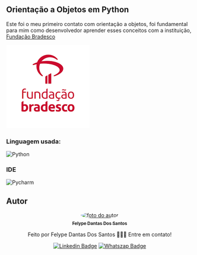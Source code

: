## Orientação a Objetos em Python

<p>Este foi o meu primeiro contato com orientação a objetos, foi fundamental para mim como desenvolvedor aprender esses conceitos com a instituição, <a href="https://www.ev.org.br/">Fundação Bradesco</a></p>
<img src="./POO_Python/download.png" alt="Imagem de Fundação Bradesco">

### Linguagem usada:

![Python](https://img.shields.io/badge/Python-3776AB?style=for-the-badge&logo=python&logoColor=white)

### IDE

![Pycharm](https://img.shields.io/badge/PyCharm-000000.svg?&style=for-the-badge&logo=PyCharm&logoColor=white)

## Autor
<div align="center">
<a href="https://www.linkedin.com/in/felype-dantas-dos-santos-94497b193?utm_source=share&utm_campaign=share_via&utm_content=profile&utm_medium=android_app">
<img style="border-radius: 50%;" src="https://github.com/FelypeDantas.png" width="100px;" alt="foto do autor"/>
 <br/>
 <sub><b>Felype Dantas Dos Santos</b></sub></a> <a href="https://www.linkedin.com/in/felype-dantas-dos-santos-94497b193?utm_source=share&utm_campaign=share_via&utm_content=profile&utm_medium=android_app" title="Linkedin"> </a>


Feito por Felype Dantas Dos Santos 👨🏻‍💻 Entre em contato!

[![Linkedin Badge](https://img.shields.io/badge/Felype-0A66C2.svg?style=for-the-badge&logo=LinkedIn&logoColor=white)](https://www.linkedin.com/in/felype-dantas-dos-santos-94497b193?utm_source=share&utm_campaign=share_via&utm_content=profile&utm_medium=android_app)
[![Whatszap Badge](https://img.shields.io/badge/Felype-25D366.svg?style=for-the-badge&logo=WhatsApp&logoColor=white)](https://wa.me/qr/EOCNNKM4XUHDM1)

</div>
